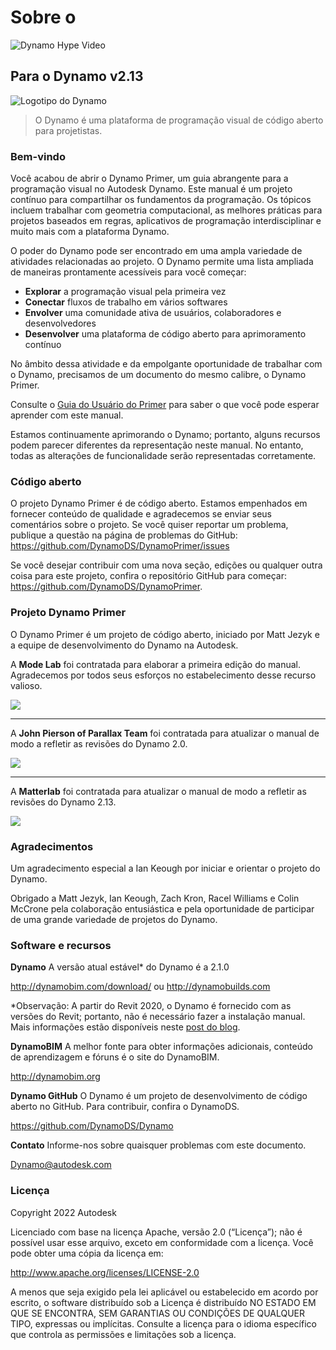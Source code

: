 # Sobre o

![Dynamo Hype Video](https://res.cloudinary.com/marcomontalbano/image/upload/v1658769459/video\_to\_markdown/images/youtube--9vafneOBgYs-c05b58ac6eb4c4700831b2b3070cd403.jpg)

## Para o Dynamo v2.13

![Logotipo do Dynamo](images/dynamo\_logo\_dark-trim.jpg)

> O Dynamo é uma plataforma de programação visual de código aberto para projetistas.

### Bem-vindo

Você acabou de abrir o Dynamo Primer, um guia abrangente para a programação visual no Autodesk Dynamo. Este manual é um projeto contínuo para compartilhar os fundamentos da programação. Os tópicos incluem trabalhar com geometria computacional, as melhores práticas para projetos baseados em regras, aplicativos de programação interdisciplinar e muito mais com a plataforma Dynamo.

O poder do Dynamo pode ser encontrado em uma ampla variedade de atividades relacionadas ao projeto. O Dynamo permite uma lista ampliada de maneiras prontamente acessíveis para você começar:

* **Explorar** a programação visual pela primeira vez
* **Conectar** fluxos de trabalho em vários softwares
* **Envolver** uma comunidade ativa de usuários, colaboradores e desenvolvedores
* **Desenvolver** uma plataforma de código aberto para aprimoramento contínuo

No âmbito dessa atividade e da empolgante oportunidade de trabalhar com o Dynamo, precisamos de um documento do mesmo calibre, o Dynamo Primer.

Consulte o [Guia do Usuário do Primer](1\_introduction/2-primer-user-guide-dynamo-community-and-platform.md) para saber o que você pode esperar aprender com este manual.

Estamos continuamente aprimorando o Dynamo; portanto, alguns recursos podem parecer diferentes da representação neste manual. No entanto, todas as alterações de funcionalidade serão representadas corretamente.

### Código aberto

O projeto Dynamo Primer é de código aberto. Estamos empenhados em fornecer conteúdo de qualidade e agradecemos se enviar seus comentários sobre o projeto. Se você quiser reportar um problema, publique a questão na página de problemas do GitHub: https://github.com/DynamoDS/DynamoPrimer/issues

Se você desejar contribuir com uma nova seção, edições ou qualquer outra coisa para este projeto, confira o repositório GitHub para começar: https://github.com/DynamoDS/DynamoPrimer.

### Projeto Dynamo Primer

O Dynamo Primer é um projeto de código aberto, iniciado por Matt Jezyk e a equipe de desenvolvimento do Dynamo na Autodesk.

A **Mode Lab** foi contratada para elaborar a primeira edição do manual. Agradecemos por todos seus esforços no estabelecimento desse recurso valioso.

![](images/MODELAB\_Logo.png)

***

A **John Pierson of Parallax Team** foi contratada para atualizar o manual de modo a refletir as revisões do Dynamo 2.0.

![](images/PRLX\_Logo.jpg)

***

A **Matterlab** foi contratada para atualizar o manual de modo a refletir as revisões do Dynamo 2.13.

![](images/matterlab\_final-07.jpg)

### Agradecimentos

Um agradecimento especial a Ian Keough por iniciar e orientar o projeto do Dynamo.

Obrigado a Matt Jezyk, Ian Keough, Zach Kron, Racel Williams e Colin McCrone pela colaboração entusiástica e pela oportunidade de participar de uma grande variedade de projetos do Dynamo.

### Software e recursos

**Dynamo** A versão atual estável* do Dynamo é a 2.1.0

http://dynamobim.com/download/ ou http://dynamobuilds.com

*Observação: A partir do Revit 2020, o Dynamo é fornecido com as versões do Revit; portanto, não é necessário fazer a instalação manual. Mais informações estão disponíveis neste [post do blog](https://dynamobim.org/dynamo-core-2-1-release/).

**DynamoBIM** A melhor fonte para obter informações adicionais, conteúdo de aprendizagem e fóruns é o site do DynamoBIM.

http://dynamobim.org

**Dynamo GitHub** O Dynamo é um projeto de desenvolvimento de código aberto no GitHub. Para contribuir, confira o DynamoDS.

https://github.com/DynamoDS/Dynamo

**Contato** Informe-nos sobre quaisquer problemas com este documento.

Dynamo@autodesk.com

### Licença

Copyright 2022 Autodesk

Licenciado com base na licença Apache, versão 2.0 (“Licença”); não é possível usar esse arquivo, exceto em conformidade com a licença. Você pode obter uma cópia da licença em:

http://www.apache.org/licenses/LICENSE-2.0

A menos que seja exigido pela lei aplicável ou estabelecido em acordo por escrito, o software distribuído sob a Licença é distribuído NO ESTADO EM QUE SE ENCONTRA, SEM GARANTIAS OU CONDIÇÕES DE QUALQUER TIPO, expressas ou implícitas. Consulte a licença para o idioma específico que controla as permissões e limitações sob a licença.
